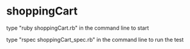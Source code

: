 # shoppingCart

type "ruby shoppingCart.rb" in the command line to start

type "rspec shoppingCart_spec.rb" in the command line to run the test
